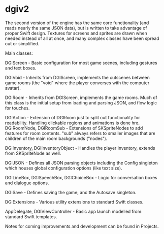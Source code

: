 # dgiv2

The second version of the engine has the same core functionality (and reads nearly the same JSON data), but is written to take advantage of proper Swift design. Textures for screens and sprites are drawn when needed instead of all at once, and many complex classes have been spread out or simplified.

Main classes:

DGIScreen - Basic configuration for most game scenes, including gestures and text boxes.

DGIVoid - Inherits from DGIScreen, implements the cutscenes between game rooms (the "void" where the player converses with the computer avatar).

DGIRoom - Inherits from DGIScreen, implements the game rooms. Much of this class is the initial setup from loading and parsing JSON, and flow logic for touches.

DGIAction - Extension of DGIRoom just to split out functionality for readability. Handling clickable regions and animations is done hre.
DGIRoomNode, DGIRoomSub - Extensions of SKSpriteNodes to add features for room contents. "sub" always refers to smaller images that are children of the main room backgrounds ("nodes").

DGIInventory, DGIInventoryObject - Handles the player inventory, extends from SKSpriteNode as well.

DGIJSON - Defines all JSON parsing objects including the Config singleton which houses global configuration options (like text size).

DGILineBox, DGISpeechBox, DGIChoiceBox - Logic for conversation boxes and dialogue options.

DGISave - Defines saving the game, and the Autosave singleton.

DGIExtensions - Various utility extensions to standard Swift classes.

AppDelegate, DGIViewController - Basic app launch modelled from standard Swift templates.

Notes for coming improvements and development can be found in Projects.
